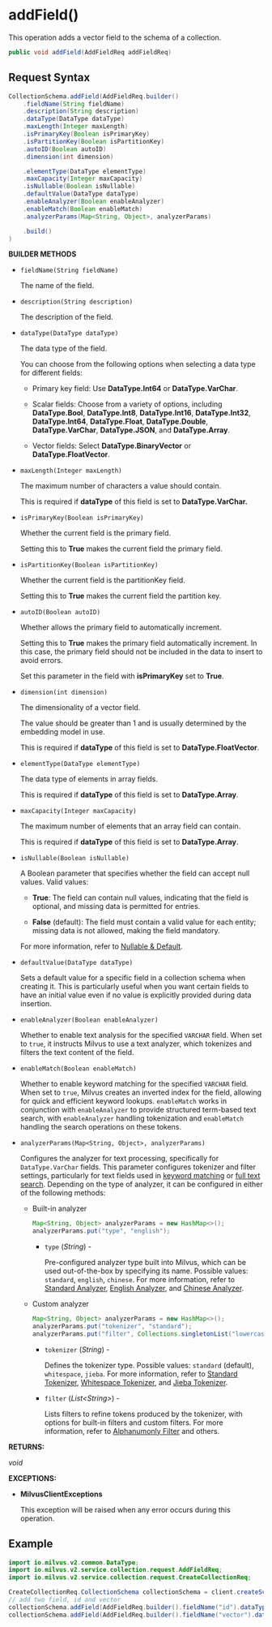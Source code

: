 # addField()

This operation adds a vector field to the schema of a collection.

```java
public void addField(AddFieldReq addFieldReq)
```

## Request Syntax

```java
CollectionSchema.addField(AddFieldReq.builder()
    .fieldName(String fieldName)
    .description(String description)
    .dataType(DataType dataType)
    .maxLength(Integer maxLength)
    .isPrimaryKey(Boolean isPrimaryKey)
    .isPartitionKey(Boolean isPartitionKey)
    .autoID(Boolean autoID)
    .dimension(int dimension)

    .elementType(DataType elementType)
    .maxCapacity(Integer maxCapacity)
    .isNullable(Boolean isNullable)
    .defaultValue(DataType dataType)
    .enableAnalyzer(Boolean enableAnalyzer)
    .enableMatch(Boolean enableMatch)
    .analyzerParams(Map<String, Object>, analyzerParams)

    .build()
)
```

**BUILDER METHODS**

- `fieldName(String fieldName)`

    The name of the field.

- `description(String description)`

    The description of the field.

- `dataType(DataType dataType)`

    The data type of the field.

    You can choose from the following options when selecting a data type for different fields:

    - Primary key field: Use **DataType.Int64** or **DataType.VarChar**.

    - Scalar fields: Choose from a variety of options, including **DataType.Bool**, **DataType.Int8**, **DataType.Int16**, **DataType.Int32**, **DataType.Int64**, **DataType.Float**, **DataType.Double**, **DataType.VarChar**, **DataType.JSON**, and **DataType.Array**.

    - Vector fields: Select **DataType.BinaryVector** or **DataType.FloatVector**.

- `maxLength(Integer maxLength)`

    The maximum number of characters a value should contain.

    This is required if **dataType** of this field is set to **DataType.VarChar.**

- `isPrimaryKey(Boolean isPrimaryKey)`

    Whether the current field is the primary field.

    Setting this to **True** makes the current field the primary field.

- `isPartitionKey(Boolean isPartitionKey)`

    Whether the current field is the partitionKey field.

    Setting this to **True** makes the current field the partition key.

- `autoID(Boolean autoID)`

    Whether allows the primary field to automatically increment.

    Setting this to **True** makes the primary field automatically increment. In this case, the primary field should not be included in the data to insert to avoid errors.

    Set this parameter in the field with **isPrimaryKey** set to **True**.

- `dimension(int dimension)`

    The dimensionality of a vector field. 

    The value should be greater than 1 and is usually determined by the embedding model in use.

    This is required if **dataType** of this field is set to **DataType.FloatVector**.

- `elementType(DataType elementType)`

    The data type of elements in array fields.

    This is required if **dataType** of this field is set to **DataType.Array**.

- `maxCapacity(Integer maxCapacity)`

    The maximum number of elements that an array field can contain.

    This is required if **dataType** of this field is set to **DataType.Array**.

- `isNullable(Boolean isNullable)`

    A Boolean parameter that specifies whether the field can accept null values. Valid values:

    - **True**: The field can contain null values, indicating that the field is optional, and missing data is permitted for entries.

    - **False** (default): The field must contain a valid value for each entity; missing data is not allowed, making the field mandatory.

    For more information, refer to [Nullable & Default](https://milvus.io/docs/nullable-and-default.md).

- `defaultValue(DataType dataType)`

    Sets a default value for a specific field in a collection schema when creating it. This is particularly useful when you want certain fields to have an initial value even if no value is explicitly provided during data insertion.

- `enableAnalyzer(Boolean enableAnalyzer)`

    Whether to enable text analysis for the specified `VARCHAR` field. When set to `true`, it instructs Milvus to use a text analyzer, which tokenizes and filters the text content of the field.

- `enableMatch(Boolean enableMatch)`

    Whether to enable keyword matching for the specified `VARCHAR` field. When set to `true`, Milvus creates an inverted index for the field, allowing for quick and efficient keyword lookups. `enableMatch` works in conjunction with `enableAnalyzer` to provide structured term-based text search, with `enableAnalyzer` handling tokenization and `enableMatch` handling the search operations on these tokens.

- `analyzerParams(Map<String, Object>, analyzerParams)`

    Configures the analyzer for text processing, specifically for `DataType.VarChar` fields. This parameter configures tokenizer and filter settings, particularly for text fields used in [keyword matching](https://milvus.io/docs/keyword-match.md) or [full text search](https://milvus.io/docs/full-text-search.md). Depending on the type of analyzer, it can be configured in either of the following methods:

    - Built-in analyzer

        ```java
        Map<String, Object> analyzerParams = new HashMap<>();
        analyzerParams.put("type", "english");
        ```

        - `type` (*String*) -

            Pre-configured analyzer type built into Milvus, which can be used out-of-the-box by specifying its name. Possible values: `standard`, `english`, `chinese`. For more information, refer to [Standard Analyzer](https://milvus.io/docs/standard-analyzer.md), [English Analyzer](https://milvus.io/docs/english-analyzer.md), and [Chinese Analyzer](https://milvus.io/docs/chinese-analyzer.md).

    - Custom analyzer

        ```java
        Map<String, Object> analyzerParams = new HashMap<>();
        analyzerParams.put("tokenizer", "standard");
        analyzerParams.put("filter", Collections.singletonList("lowercase"));
        ```

        - `tokenizer` (*String*) -

            Defines the tokenizer type. Possible values: `standard` (default), `whitespace`, `jieba`. For more information, refer to [Standard Tokenizer](https://milvus.io/docs/standard-tokenizer.md), [Whitespace Tokenizer](https://milvus.io/docs/whitespace-tokenizer.md), and [Jieba Tokenizer](https://milvus.io/docs/jieba-tokenizer.md).

        - `filter` (*List\<String>*) -

            Lists filters to refine tokens produced by the tokenizer, with options for built-in filters and custom filters. For more information, refer to [Alphanumonly Filter](https://milvus.io/docs/alphanumonly-filer.md) and others.

**RETURNS:**

*void*

**EXCEPTIONS:**

- **MilvusClientExceptions**

    This exception will be raised when any error occurs during this operation.

## Example

```java
import io.milvus.v2.common.DataType;
import io.milvus.v2.service.collection.request.AddFieldReq;
import io.milvus.v2.service.collection.request.CreateCollectionReq;

CreateCollectionReq.CollectionSchema collectionSchema = client.createSchema();
// add two field, id and vector
collectionSchema.addField(AddFieldReq.builder().fieldName("id").dataType(DataType.Int64).isPrimaryKey(Boolean.TRUE).autoID(Boolean.FALSE).description("id").build());
collectionSchema.addField(AddFieldReq.builder().fieldName("vector").dataType(DataType.FloatVector).dimension(dim).build());
```


